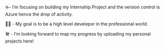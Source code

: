 ☕️- I’m focusing on building my Internship Project and the version control is Azure hence the drop of activity.

👨‍🎓 - My goal is to be a high level develepor in the professional world.

🛠 - I’m looking forward to map my progress by uploading my personal projects here!


<!---
MoYusuf1/MoYusuf1 is a ✨ special ✨ repository because its `README.md` (this file) appears on your GitHub profile.
You can click the Preview link to take a look at your changes.
--->
